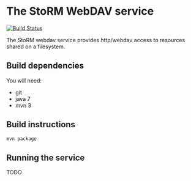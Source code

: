 # The StoRM WebDAV service

[![Build Status](https://travis-ci.org/italiangrid/storm-webdav.svg?branch=master)](https://travis-ci.org/italiangrid/storm-webdav)

The StoRM webdav service provides http/webdav access
to resources shared on a filesystem.

## Build dependencies

You will need:

- git
- java 7
- mvn 3

## Build instructions

```bash
mvn package
```

## Running the service

TODO
